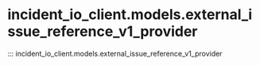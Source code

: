 # incident_io_client.models.external_issue_reference_v1_provider

::: incident_io_client.models.external_issue_reference_v1_provider